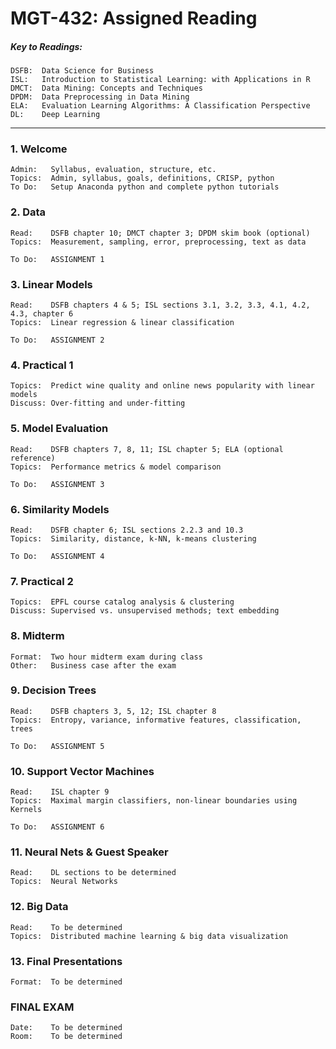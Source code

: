 # MGT-432: Assigned Reading

##### Key to Readings:

	DSFB:  Data Science for Business
	ISL:   Introduction to Statistical Learning: with Applications in R
	DMCT:  Data Mining: Concepts and Techniques
	DPDM:  Data Preprocessing in Data Mining
	ELA:   Evaluation Learning Algorithms: A Classification Perspective
	DL:    Deep Learning
	
---
	
### 1. Welcome

	Admin:   Syllabus, evaluation, structure, etc.
	Topics:  Admin, syllabus, goals, definitions, CRISP, python
	To Do:   Setup Anaconda python and complete python tutorials

### 2. Data

	Read:    DSFB chapter 10; DMCT chapter 3; DPDM skim book (optional)
	Topics:  Measurement, sampling, error, preprocessing, text as data
	
	To Do:   ASSIGNMENT 1


### 3. Linear Models

	Read:    DSFB chapters 4 & 5; ISL sections 3.1, 3.2, 3.3, 4.1, 4.2, 4.3, chapter 6
	Topics:  Linear regression & linear classification
	
	To Do:   ASSIGNMENT 2


### 4. Practical 1

	Topics:  Predict wine quality and online news popularity with linear models
	Discuss: Over-fitting and under-fitting


### 5. Model Evaluation

	Read:    DSFB chapters 7, 8, 11; ISL chapter 5; ELA (optional reference)
	Topics:  Performance metrics & model comparison
	
	To Do:   ASSIGNMENT 3


### 6. Similarity Models

	Read:    DSFB chapter 6; ISL sections 2.2.3 and 10.3
	Topics:  Similarity, distance, k-NN, k-means clustering
	
	To Do:   ASSIGNMENT 4


### 7. Practical 2

	Topics:  EPFL course catalog analysis & clustering
	Discuss: Supervised vs. unsupervised methods; text embedding


### 8. Midterm

	Format:  Two hour midterm exam during class  
	Other:   Business case after the exam  


### 9. Decision Trees

	Read:    DSFB chapters 3, 5, 12; ISL chapter 8
	Topics:  Entropy, variance, informative features, classification, trees
	
	To Do:   ASSIGNMENT 5


### 10. Support Vector Machines

	Read:    ISL chapter 9
	Topics:  Maximal margin classifiers, non-linear boundaries using Kernels
	
	To Do:   ASSIGNMENT 6


### 11. Neural Nets & Guest Speaker

	Read:    DL sections to be determined
	Topics:  Neural Networks


### 12. Big Data

	Read:    To be determined
	Topics:  Distributed machine learning & big data visualization


### 13. Final Presentations

	Format:  To be determined



### FINAL EXAM

	Date:    To be determined
	Room:    To be determined

